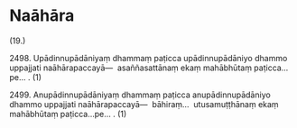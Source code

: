 # Naāhāra

(19.)

2498\. Upādinnupādāniyaṃ dhammaṃ paṭicca upādinnupādāniyo dhammo uppajjati naāhārapaccayā—  asaññasattānaṃ ekaṃ mahābhūtaṃ paṭicca…pe… . (1)

2499\. Anupādinnupādāniyaṃ dhammaṃ paṭicca anupādinnupādāniyo dhammo uppajjati naāhārapaccayā—  bāhiraṃ…  utusamuṭṭhānaṃ ekaṃ mahābhūtaṃ paṭicca…pe… . (1)

